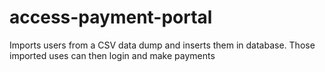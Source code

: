 access-payment-portal
=====================

Imports users from a CSV data dump and inserts them in database.  Those imported uses can then login and make payments
